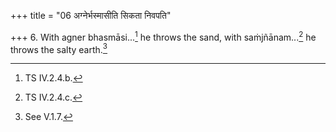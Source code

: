 +++
title = "06 अग्नेर्भस्मासीति सिकता निवपति"

+++
6. With agner bhasmāsi...[^1] he throws the sand, with saṁjñānam...[^2] he throws the salty earth.[^3]  


[^1]: TS IV.2.4.b.  

[^2]: TS IV.2.4.c.  

[^3]: See V.1.7.
